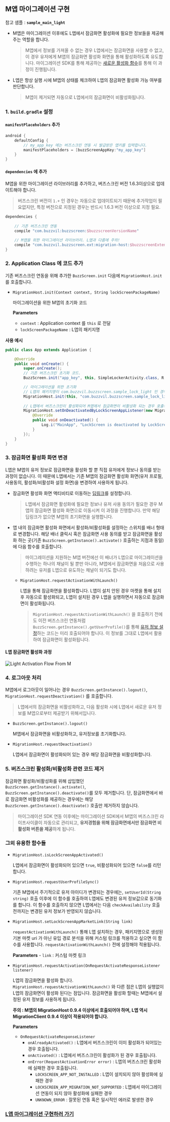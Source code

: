 ## M앱 마이그레이션 구현

참고 샘플 : **`sample_main_light`**

- M앱은 마이그레이션 이후에도 L앱에서 잠금화면 활성화에 필요한 정보들을 제공해주는 역할을 합니다.
    > M앱에서 정보를 가져올 수 없는 경우 L앱에서는 잠금화면을 사용할 수 없고, 이 경우 유저에게 M앱의 잠금화면 활성화 화면을 통해 활성화하도록 유도합니다. 마이그레이션 SDK를 통해 제공하는 [새로운 활성화 함수](LIGHT-MIGRATION-M.md#3-잠금화면-활성화-화면-변경)를 통해 이 과정이 진행됩니다.  
- L앱은 항상 실행 시에 M앱의 상태를 체크하여 L앱의 잠금화면 활성화 가능 여부를 판단합니다.
    > M앱이 제거되면 자동으로 L앱에서의 잠금화면이 비활성화됩니다.

### 1. `build.gradle` 설정

#### `manifestPlaceholders` 추가

```groovy
android {
    defaultConfig {
        // my_app_key 에는 버즈스크린 연동 시 발급받은 앱키를 입력합니다.
        manifestPlaceholders = [buzzScreenAppKey:"my_app_key"]
    }
}
```

#### `dependencies` 에 추가
M앱을 위한 마이그레이션 라이브러리를 추가하고, 버즈스크린 버전 1.6.3이상으로 업데이트해야 합니다.
> 버즈스크린 버전이 `1.+` 인 경우는 자동으로 업데이트되기 때문에 추가작업이 필요없지만, 특정 버전으로 지정된 경우는 반드시 1.6.3 버전 이상으로 지정 필요.

```groovy
dependencies {
    
    // 기존 버즈스크린 연동
    compile "com.buzzvil:buzzscreen:$buzzscreenVersionName"

    // M앱을 위한 마이그레이션 라이브러리. L앱과 다름에 주의!
    compile "com.buzzvil.buzzscreen.ext:migration-host:$buzzscreenExtentionVersionName"
}
```


### 2. Application Class 에 코드 추가
기존 버즈스크린 연동을 위해 추가한 `BuzzScreen.init` 다음에 `MigrationHost.init`를 호출합니다.

- `MigrationHost.init(Context context, String lockScreenPackageName)`

    마이그레이션을 위한 M앱의 초기화 코드

    **Parameters**
    - `context` : Application context 를 `this` 로 전달
    - `lockScreenPackageName` : L앱의 패키지명
    
**사용 예시**

```java
public class App extends Application {

    @Override
    public void onCreate() {
        super.onCreate();
        // 기존 버즈스크린 초기화 코드.
        BuzzScreen.init("app_key", this, SimpleLockerActivity.class, R.drawable.image_on_fail);

        // 마이그레이션을 위한 초기화
        // L앱의 패키지명이 com.buzzvil.buzzscreen.sample_lock_light 인 경우 사용 예시
        MigrationHost.init(this, "com.buzzvil.buzzscreen.sample_lock_light");
        
        // L앱에서 버즈스크린이 활성화되어 M앱에서 잠금화면이 비활성화 되는 경우 호출되는 리스너 등록 예시
        MigrationHost.setOnDeactivatedByLockScreenAppListener(new MigrationHost.OnDeactivatedByLockScreenAppListener() {
            @Override
            public void onDeactivated() {
                Log.i("MainApp", "LockScreen is deactivated by LockScreen App");
            }
        });
    }
}

```


### 3. 잠금화면 활성화 화면 변경
L앱은 M앱의 유저 정보로 잠금화면을 활성화 할 뿐 직접 유저에게 정보나 동의를 받는 과정이 없습니다. 이 때문에 L앱에서는 기존 M앱의 잠금화면 활성화 화면(유저 프로필, 사용동의, 활성화/비활성화 설정 화면)을 변경하여 사용하게 됩니다.
- 잠금화면 활성화 화면 액티비티로 이동하는 [딥링크](https://developer.android.com/training/app-links/deep-linking.html)를 설정합니다. 
    > L앱에서 잠금화면 활성화에 필요한 정보나 유저 사용 동의가 필요한 경우 M앱의 잠금화면 활성화 화면으로 이동시켜 이 과정을 진행합니다. 만약 해당 딥링크가 없으면 M앱의 초기화면을 실행합니다. 
- 앱 내의 잠금화면 활성화 화면에서 활성화/비활성화를 설정하는 스위치를 배너 형태로 변경합니다. 해당 배너 클릭시 혹은 잠금화면 사용 동의를 받고 잠금화면을 활성화 하는 곳(기존 `BuzzScreen.getInstance().activate()` 호출하는 지점과 동일)에 다음 함수를 호출합니다.
    > 마이그레이션을 지원하는 M앱 버전에선 이 배너가 L앱으로 마이그레이션을 수행하는 하나의 채널이 될 뿐만 아니라, M앱에서 잠금화면을 처음으로 사용하려는 유저를 L앱으로 유도하는 채널이 되기도 합니다.

    - `MigrationHost.requestActivationWithLaunch()`

        L앱을 통해 잠금화면을 활성화합니다. L앱이 설치 안된 경우 마켓을 통해 설치 후 자동으로 활성화되고, L앱이 설치된 경우 L앱을 실행하면서 자동으로 잠금화면이 활성화됩니다.
        > `MigrationHost.requestActivationWithLaunch()` 을 호출하기 전에도 이전 버즈스크린 연동처럼 `BuzzScreen.getInstance().getUserProfile()`를 통해 [유저 정보 설정](https://github.com/Buzzvil/buzzscreen-sdk-publisher#2-%EC%9C%A0%EC%A0%80-%EC%A0%95%EB%B3%B4-%EC%84%A4%EC%A0%95)하는 코드는 미리 호출되어야 합니다. 이 정보를 그대로 L앱에서 활용하여 잠금화면이 활성화됩니다.

#### L앱 잠금화면 활성화 과정
![Light Activation Flow From M](light_activation_flow_from_m.jpg)


### 4. 로그아웃 처리
M앱에서 로그아웃이 일어나는 경우 `BuzzScreen.getInstance().logout()`, `MigrationHost.requestDeactivation()` 를 호출합니다.
> L앱에서의 잠금화면을 비활성화하고, 다음 활성화 시에 L앱에서 새로운 유저 정보를 M앱으로부터 제공받기 위해서입니다.

- `BuzzScreen.getInstance().logout()`

    M앱에서 잠금화면을 비활성화하고, 유저정보를 초기화합니다.
 
- `MigrationHost.requestDeactivation()`
 
    L앱에서 잠금화면이 활성화되어 있는 경우 해당 잠금화면을 비활성화합니다.


### 5. 버즈스크린 활성화/비활성화 관련 코드 제거
잠금화면 활성화/비활성화를 위해 삽입했던 `BuzzScreen.getInstance().activate()`, `BuzzScreen.getInstance().deactivate()`를 모두 제거합니다. 단, 잠금화면에서 바로 잠금화면 비활성화를 제공하는 경우에는 해당 `BuzzScreen.getInstance().deactivate()` 호출만 제거하지 않습니다.
> 마이그레이션 SDK 연동 이후에는 마이그레이션 SDK에서 M앱의 버즈스크린 라이프사이클이 자동으로 관리되고, **유저경험을 위해 잠금화면에서만 잠금화면 비활성화 버튼을 제공**하게 됩니다.


### 그외 유용한 함수들

- `MigrationHost.isLockScreenAppActivated()`
 
    L앱에서 잠금화면이 활성화되어 있으면 `true`, 비활성화되어 있으면 `false`를 리턴합니다. 

- `MigrationHost.requestUserProfileSync()`

    기존 M앱에서 주기적으로 유저 아이디가 변경되는 경우에는, `setUserId(String string)` 호출 이후에 이 함수를 호출하여 L앱에도 변경된 유저 정보값으로 동기화를 합니다. 이 함수를 호출하지 않으면 L앱에서는 다음 `checkAvailability` 호출 전까지는 변경된 유저 정보가 반영되지 않습니다.

- `MigrationHost.setLockScreenAppMarketLink(String link)`

    `requestActivationWithLaunch()` 통해 L앱 설치하는 경우, 패키지명으로 생성된 기본 마켓 uri 가 아닌 유입 경로 분석을 위해 커스텀 링크를 적용하고 싶으면 이 함수를 사용합니다. `requestActivationWithLaunch()` 전에 설정해야 적용됩니다.
    
    **Parameters**
        - `link` : 커스텀 마켓 링크
        
- `MigrationHost.requestActivation(OnRequestActivateResponseListener listener)`

    L앱의 잠금화면을 활성화 합니다. `MigrationHost.requestActivationWithLaunch()` 와 다른 점은 L앱의 실행없이 L앱의 잠금화면이 활성화 된다는 점입니다. 잠금화면을 활성화 할때는 M앱에서 설정된 유저 정보를 사용하게 됩니다.
    
    **주의 : M앱의 MigrationHost 0.9.4 이상에서 호출되어야 하며, L앱 역시 MigrationClient 0.9.4 이상이 적용되어야 합니다.**
     
    **Parameters**
    - `OnRequestActivateResponseListener`
        - `onAlreadyActivated()` : L앱에서 버즈스크린이 이미 활성화가 되어있는 경우 호출됩니다.
        - `onActivated()` : L앱에서 버즈스크린이 활성화가 된 경우 호출됩니다.
        - `onError(RequestActivationError error)` : L앱의 버즈스크린 활성화에 실패한 경우 호출됩니다.
            - `LOCKSCREEN_APP_NOT_INSTALLED` : L앱이 설치되지 않아 활성화에 실패한 경우
            - `LOCKSCREEN_APP_MIGRATION_NOT_SUPPORTED` : L앱에서 마이그레이션 연동이 되지 않아 활성화에 실패한 경우
            - `UNKNOWN_ERROR` : 잘못된 연동 혹은 일시적인 에러로 발생한 경우
    

### [L앱 마이그레이션 구현하러 가기](LIGHT-MIGRATION-L.md)
